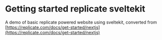 # Getting started replicate sveltekit

A demo of basic replicate powered website using sveltekit, converted from [https://replicate.com/docs/get-started/nextjs](https://replicate.com/docs/get-started/nextjs)

